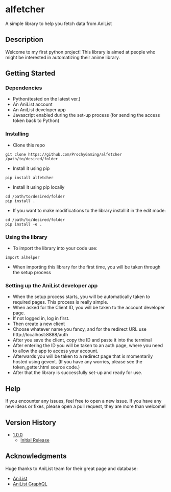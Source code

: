 # alfetcher

A simple library to help you fetch data from AniList

## Description

Welcome to my first python project!
This library is aimed at people who might be interested in automatizing their anime library.

## Getting Started

### Dependencies

* Python(tested on the latest ver.)
* An AniList account
* An AniList developer app
* Javascript enabled during the set-up process (for sending the access token back to Python)

### Installing

* Clone this repo
```
git clone https://github.com/ProchyGaming/alfetcher /path/to/desired/folder
```
* Install it using pip
```
pip install alfetcher
```
* Install it using pip locally
```
cd /path/to/desired/folder
pip install .
```
* If you want to make modifications to the library install it in the edit mode:
```
cd /path/to/desired/folder
pip install -e .
```

### Using the library

* To import the library into your code use:
```
import alhelper
```
* When importing this library for the first time, you will be taken through the setup process

### Setting up the AniList developer app

* When the setup process starts, you will be automatically taken to required pages. This process is really simple.
* When asked for the Client ID, you will be taken to the account developer page.
* If not logged in, log in first.
* Then create a new client
* Choose whatever name you fancy, and for the redirect URL use http://localhost:8888/auth
* After you save the client, copy the ID and paste it into the terminal
* After entering the ID you will be taken to an auth page, where you need to allow the app to access your account.
* Afterwards you will be taken to a redirect page that is momentarily hosted using gevent. (If you have any worries, please see the token_getter.html source code.)
* After that the library is successfully set-up and ready for use.

## Help

If you encounter any issues, feel free to open a new issue. If you have any new ideas or fixes, please open a pull request, they are more than welcome!

## Version History
* [1.0.0](https://github.com/prochy-exe/alfetcher/releases/tag/v1.0.0)
    * [Initial Release](https://github.com/prochy-exe/alfetcher/commit/4b67b1d8719d183012446a065c5b6c941ec6518e)

## Acknowledgments

Huge thanks to AniList team for their great page and database:
* [AniList](https://anilist.co/home)
* [AniList GraphQL](https://anilist.co/graphiql)
